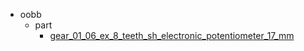 * oobb
  * part
    * [gear_01_06_ex_8_teeth_sh_electronic_potentiometer_17_mm](oobb/part/gear_01_06_ex_8_teeth_sh_electronic_potentiometer_17_mm)
